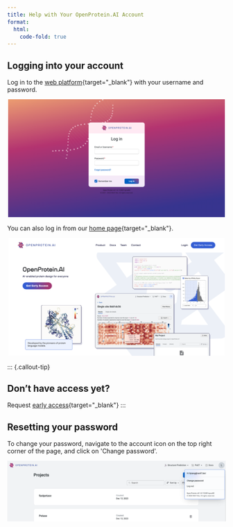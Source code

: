 ```yaml
---
title: Help with Your OpenProtein.AI Account
format:
  html:
    code-fold: true
---
```


## Logging into your account

Log in to the [web platform](https://app.openprotein.ai){target="_blank"} with your
username and password.

<p align="center">
  <img src="./img/login.png" width="500">
</p>

You can also log in from our [home page](https://openprotein.ai){target="_blank"}.

<p align="center">
  <img src="./img/acct-login-homepage.png" width="500">
</p>

::: {.callout-tip}
## Don’t have access yet?

Request [early access](https://openprotein-ai.webflow.io/early-access-form){target="_blank"}
:::

## Resetting your password

To change your password, navigate to the account icon on the top right
corner of the page, and click on 'Change password'.

<p align="center">
  <img src="./img/change-password.png" width="700">
</p>